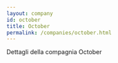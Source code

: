 ```yaml
---
layout: company
id: october
title: October
permalink: /companies/october.html
---
```


Dettagli della compagnia October